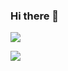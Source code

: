 ### Hi there 👋

<p>
  <img align="center" src="https://github-readme-stats.vercel.app/api?username=Ph33rr&show_icons=true&theme=tokyonight"/>
  </p><p>
  <img align="center" src="https://github-readme-stats.vercel.app/api/top-langs/?username=Ph33rr&layout=compact"/>
  </p><p>
<!--   <img align="center" src="https://github-readme-stats.vercel.app/api/wakatime?username=Ph33rr&layout=compact"/>   -->
</p>

